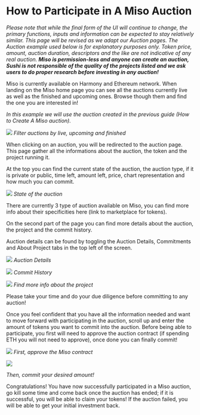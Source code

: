 # How to Participate in A Miso Auction

_Please note that while the final form of the UI will continue to change, the primary functions, inputs and information can be expected to stay relatively similar. This page will be revised as we adapt our Auction pages._
_The Auction example used below is for explanatory purposes only. Token price, amount, auction duration, descriptors and the like are not indicative of any real auction._
**_Miso is permission-less and anyone can create an auction, Sushi is not responsible of the quality of the projects listed and we ask users to do proper research before investing in any auction!_**

Miso is currently available on Harmony and Ethereum network. When landing on the Miso home page you can see all the auctions currently live as well as the finished and upcoming ones. Browse though them and find the one you are interested in!

_In this example we will use the auction created in the previous guide (How to Create A Miso auction)._

![](/img/tutimg/htpiama/htpiama1.png)
_Filter auctions by live, upcoming and finished_

When clicking on an auction, you will be redirected to the auction page. This page gather all the informations about the auction, the token and the project running it.

At the top you can find the current state of the auction, the auction type, if it is private or public, time left, amount left, price, chart representation and how much you can commit.

![](/img/tutimg/htpiama/htpiama1.png)
_State of the auction_

There are currently 3 type of auction available on Miso, you can find more info about their specificities here (link to marketplace for tokens).

On the second part of the page you can find more details about the auction, the project and the commit history.

Auction details can be found by toggling the Auction Details, Commitments and About Project tabs in the top left of the screen.

![](/img/tutimg/htpiama/htpiama2.png)
_Auction Details_

![](/img/tutimg/htpiama/htpiama3.png)
_Commit History_

![](/img/tutimg/htpiama/htpiama4.png)
_Find more info about the project_

Please take your time and do your due diligence before committing to any auction!

Once you feel confident that you have all the information needed and want to move forward with participating in the auction, scroll up and enter the amount of tokens you want to commit into the auction. Before being able to participate, you first will need to approve the auction contract (if spending ETH you will not need to approve), once done you can finally commit!

![](/img/tutimg/htpiama/htpiama5.png)
_First, approve the Miso contract_

![](/img/tutimg/htpiama/htpiama6.png)

_Then, commit your desired amount!_

Congratulations! You have now successfully participated in a Miso auction, go kill some time and come back once the auction has ended; if it is successful, you will be able to claim your tokens! If the auction failed, you will be able to get your initial investment back.
